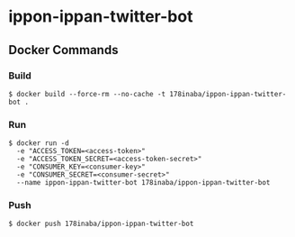 # ippon-ippan-twitter-bot

## Docker Commands

### Build

```console
$ docker build --force-rm --no-cache -t 178inaba/ippon-ippan-twitter-bot .
```

### Run

```console
$ docker run -d
  -e "ACCESS_TOKEN=<access-token>"
  -e "ACCESS_TOKEN_SECRET=<access-token-secret>"
  -e "CONSUMER_KEY=<consumer-key>"
  -e "CONSUMER_SECRET=<consumer-secret>"
  --name ippon-ippan-twitter-bot 178inaba/ippon-ippan-twitter-bot
```

### Push

```console
$ docker push 178inaba/ippon-ippan-twitter-bot
```
